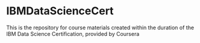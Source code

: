 # IBMDataScienceCert

This is the repository for course materials created within the duration of the IBM Data Science Certification, provided by Coursera
